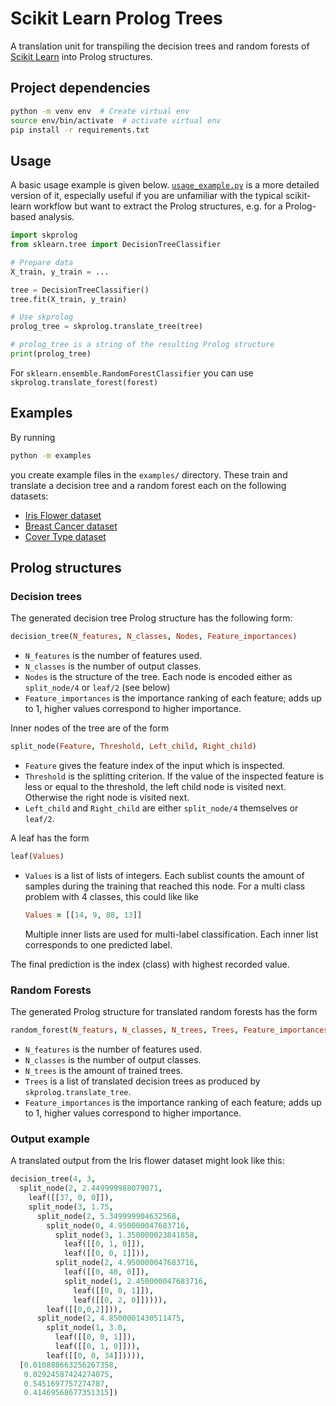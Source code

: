 # Scikit Learn Prolog Trees

A translation unit for transpiling the
decision trees and random forests of
[Scikit Learn](https://scikit-learn.org/stable/)
into Prolog structures.

## Project dependencies

```bash
python -m venv env  # Create virtual env
source env/bin/activate  # activate virtual env
pip install -r requirements.txt
```

## Usage

A basic usage example is given below.
[`usage_example.py`](usage_example.py) is a more detailed version of it,
especially useful if you are unfamiliar with the typical scikit-learn workflow
but want to extract the Prolog structures, e.g. for a Prolog-based analysis.

```python
import skprolog
from sklearn.tree import DecisionTreeClassifier

# Prepare data
X_train, y_train = ...

tree = DecisionTreeClassifier()
tree.fit(X_train, y_train)

# Use skprolog
prolog_tree = skprolog.translate_tree(tree)

# prolog_tree is a string of the resulting Prolog structure
print(prolog_tree)
```

For `sklearn.ensemble.RandomForestClassifier` you can use
`skprolog.translate_forest(forest)`

## Examples

By running

```bash
python -m examples
```

you create example files in the `examples/` directory.
These train and translate a decision tree and a random forest each
on the following datasets:

* [Iris Flower dataset](https://scikit-learn.org/stable/modules/generated/sklearn.datasets.load_iris.html)
* [Breast Cancer dataset](https://scikit-learn.org/stable/modules/generated/sklearn.datasets.load_breast_cancer.html)
* [Cover Type dataset](https://scikit-learn.org/stable/modules/generated/sklearn.datasets.fetch_covtype.html)

## Prolog structures

### Decision trees

The generated decision tree Prolog structure has the following form:

```prolog
decision_tree(N_features, N_classes, Nodes, Feature_importances)
```

* `N_features` is the number of features used.
* `N_classes` is the number of output classes.
* `Nodes` is the structure of the tree.
  Each node is encoded either as `split_node/4` or `leaf/2` (see below)
* `Feature_importances` is the importance ranking of each feature;
  adds up to 1, higher values correspond to higher importance.

Inner nodes of the tree are of the form

```prolog
split_node(Feature, Threshold, Left_child, Right_child)
```

* `Feature` gives the feature index of the input which is inspected.
* `Threshold` is the splitting criterion. If the value of the inspected
  feature is less or equal to the threshold, the left child node is visited
  next. Otherwise the right node is visited next.
* `Left_child` and `Right_child` are either `split_node/4` themselves
  or `leaf/2`.

A leaf has the form

```prolog
leaf(Values)
```

* `Values` is a list of lists of integers.
  Each sublist counts the amount of
  samples during the training that reached this node. For a multi class
  problem with 4 classes, this could like like

  ```prolog
  Values = [[14, 9, 88, 13]]
  ```

  Multiple inner lists are used for multi-label classification.
  Each inner list corresponds to one predicted label.

The final prediction is the index (class) with highest recorded value.

### Random Forests

The generated Prolog structure for translated random forests has the form

```prolog
random_forest(N_featurs, N_classes, N_trees, Trees, Feature_importances)
```

* `N_features` is the number of features used.
* `N_classes` is the number of output classes.
* `N_trees` is the amount of trained trees.
* `Trees` is a list of translated decision trees as produced by
  `skprolog.translate_tree`.
* `Feature_importances` is the importance ranking of each feature;
  adds up to 1, higher values correspond to higher importance.

### Output example

A translated output from the Iris flower dataset might look like this:

```prolog
decision_tree(4, 3,
  split_node(2, 2.449999988079071,
    leaf([[37, 0, 0]]),
    split_node(3, 1.75,
      split_node(2, 5.349999904632568,
        split_node(0, 4.950000047683716,
          split_node(3, 1.350000023841858,
            leaf([[0, 1, 0]]),
            leaf([[0, 0, 1]])),
          split_node(2, 4.950000047683716,
            leaf([[0, 40, 0]]),
            split_node(1, 2.450000047683716,
              leaf([[0, 0, 1]]),
              leaf([[0, 2, 0]])))),
        leaf([[0,0,2]])),
      split_node(2, 4.8500001430511475,
        split_node(1, 3.0,
          leaf([[0, 0, 1]]),
          leaf([[0, 1, 0]])),
        leaf([[0, 0, 34]])))),
  [0.010888663256267358,
   0.02924587424274075,
   0.5451697757274787,
   0.41469568677351315])
```
